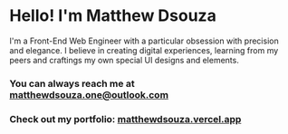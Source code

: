 # Hello! I'm Matthew Dsouza

I'm a Front-End Web Engineer with a particular obsession with precision and elegance. I believe in creating digital experiences, learning from my peers and craftings my own special UI designs and elements.

### You can always reach me at **matthewdsouza.one@outlook.com**

### Check out my portfolio: [matthewdsouza.vercel.app](https://matthewdsouza.vercel.app)

